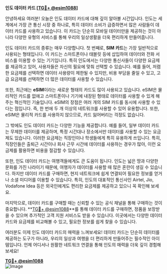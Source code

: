 **인도 데이터 카드 [[TG💪+ @esim1088](https://t.me/s/esim1088)]**

안녕하세요 여러분! 오늘은 인도 데이터 카드에 대해 깊이 알아볼 시간입니다. 인도는 세계에서 가장 큰 통신 시장 중 하나로, 특히 데이터 소비가 급증하면서 많은 사람들이 데이터 카드를 사용하고 있습니다. 이 카드는 단순히 모바일 데이터만을 제공하는 것이 아니라 다양한 유형의 서비스를 통해 우리의 일상생활을 더욱 편리하게 만들어줍니다.

인도 데이터 카드의 종류는 매우 다양합니다. 첫 번째로, **SIM 카드**는 가장 일반적으로 사용되는 형태입니다. 이 카드는 스마트폰이나 태블릿 등에 삽입하여 데이터와 전화 서비스를 이용할 수 있는 기기입니다. 특히 인도에서는 다양한 통신사들이 다양한 요금제를 제공하고 있어, 사용자들은 자신의 필요에 맞춰 선택할 수 있습니다. 예를 들어, 저렴한 요금제를 선택하면 데이터 사용량이 제한될 수 있지만, 비용 부담을 줄일 수 있고, 고급 요금제를 선택하면 더 많은 데이터를 사용할 수 있습니다.

또한, 최근에는 **eSIM**이라는 새로운 형태의 카드도 많이 사용되고 있습니다. eSIM은 물리적인 카드를 없애고 스마트폰이나 기기에 내장된 형태로 데이터를 사용할 수 있게 해주는 혁신적인 기술입니다. eSIM의 장점은 여러 개의 SIM 카드를 동시에 사용할 수 있다는 점입니다. 즉, 한 번에 두 개 이상의 네트워크를 사용할 수 있어 유용합니다. 또한, eSIM은 물리적 카드를 사용하지 않으므로, 카드 잃어버리는 걱정도 없습니다.

그 밖에도 인도 데이터 카드는 다양한 기능을 제공합니다. 예를 들어, 일부 데이터 카드는 무제한 데이터를 제공하며, 특정 시간대나 장소에서만 데이터를 사용할 수 있는 요금제도 있습니다. 이러한 요금제는 직장인이나 학생들에게 특히 유용하게 쓰입니다. 특히, 직장인들은 출퇴근 시간이나 회사 근무 시간에 데이터를 사용하는 경우가 많아, 이런 요금제를 활용하면 비용을 절감할 수 있습니다.

또한, 인도 데이터 카드는 여행객들에게도 큰 도움이 됩니다. 인도는 넓은 땅과 다양한 문화를 가진 나라이기 때문에, 여행자가 데이터를 사용할 때 많은 혼란이 생길 수 있습니다. 하지만 데이터 카드를 구매하면, 현지 네트워크에 쉽게 연결되어 필요한 정보를 얻거나 소셜 미디어를 이용할 수 있습니다. 특히, 인도의 대표적인 통신사인 Airtel, Jio, Vodafone Idea 등은 외국인에게도 편리한 요금제를 제공하고 있으니 꼭 확인해 보세요.

마지막으로, 데이터 카드를 구매할 때는 신뢰할 수 있는 공식 채널을 통해 구매하는 것이 중요합니다. **[TG💪+ @esim1088](https://t.me/s/esim1088)**를 통해 데이터 카드를 구매하면, 정품을 보장받을 수 있으며 추가적인 고객 지원 서비스도 받을 수 있습니다. 이곳에서는 다양한 데이터 카드와 요금제를 비교해볼 수 있고, 필요한 정보를 쉽게 찾을 수 있습니다.

여러분도 이제 인도 데이터 카드의 매력을 느껴보세요! 데이터 카드는 단순히 데이터를 제공하는 도구가 아니라, 우리의 일상과 여행을 더 편리하게 만들어주는 필수적인 아이템입니다. 언제 어디서나 원활한 네트워크 연결을 통해 인도의 매력을 더욱 깊이 경험해보세요!

**[TG💪+ @esim1088](https://t.me/s/esim1088)**  
![Image](https://i.postimg.cc/Y0z9fWf4/image.png)